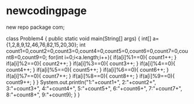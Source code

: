 # newcodingpage
new repo
package com;

class Problem4 {
	public static void main(String[] args) {
		int[] a={1,2,8,9,12,46,76,82,15,20,30};
		int count1=0,count2=0,count3=0,count4=0,count5=0,count6=0,count7=0,count8=0,count9=0;
		for(int i=0;i<a.length;i++){
			if(a[i]%1==0){
				count1++;
			}
			if(a[i]%2==0){
				count2++;
			}
			if(a[i]%3==0){
				count3++;
			}
			if(a[i]%4==0){
				count4++;
			}
			if(a[i]%5==0){
				count5++;
			}
			if(a[i]%6==0){
				count6++;
			}
			if(a[i]%7==0){
				count7++;
			}
			if(a[i]%8==0){
				count8++;
			}
			if(a[i]%9==0){
				count9++;
			}
		}
		System.out.println("1:"+count1+", 2:"+count2+", 3:"+count3+", 4:"+count4+", 5:"+count5+", 6:"+count6+", 7:"+count7+", 8:"+count8+", 9:"+count9);
	}
}
